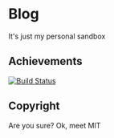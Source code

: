 # Blog

It's just my personal sandbox

## Achievements

[![Build Status](https://travis-ci.org/AntonShevchuk/blog.svg?branch=master)](https://travis-ci.org/AntonShevchuk/blog)

## Copyright

Are you sure? Ok, meet MIT
